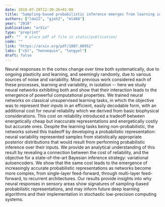 ```yaml
---
date: 2018-07-28T12:30:26+01:00
title: "Sampling-based probabilistic inference emerges from learning in neural circuits with a cost on reliability"
authors: ["lda22", "gjeh2", "ml468"]
year: "2018"
publication: "arXiv"
type: "preprint" 
pdf: ""  # place pdf of file in static/publication/
code: ""
link: "https://arxiv.org/pdf/1807.08952"
labs: ["cbl", "hennequin", "lengyel"]
draft: false
---
```


Neural responses in the cortex change over time both systematically, due to
ongoing plasticity and learning, and seemingly randomly, due to various sources
of noise and variability. Most previous work considered each of these
processes, learning and variability, in isolation -- here we study neural
networks exhibiting both and show that their interaction leads to the emergence
of powerful computational properties. We trained neural networks on classical
unsupervised learning tasks, in which the objective was to represent their
inputs in an efficient, easily decodable form, with an additional cost for
neural reliability which we derived from basic biophysical considerations. This
cost on reliability introduced a tradeoff between energetically cheap but
inaccurate representations and energetically costly but accurate ones. Despite
the learning tasks being non-probabilistic, the networks solved this tradeoff
by developing a probabilistic representation: neural variability represented
samples from statistically appropriate posterior distributions that would
result from performing probabilistic inference over their inputs. We provide an
analytical understanding of this result by revealing a connection between the
cost of reliability, and the objective for a state-of-the-art Bayesian
inference strategy: variational autoencoders. We show that the same cost leads
to the emergence of increasingly accurate probabilistic representations as
networks become more complex, from single-layer feed-forward, through
multi-layer feed-forward, to recurrent architectures. Our results provide
insights into why neural responses in sensory areas show signatures of
sampling-based probabilistic representations, and may inform future deep
learning algorithms and their implementation in stochastic low-precision
computing systems.




